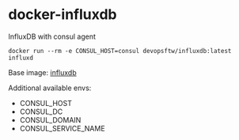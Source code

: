 # docker-influxdb

InfluxDB with consul agent 

```
docker run --rm -e CONSUL_HOST=consul devopsftw/influxdb:latest influxd 
```

Base image: [influxdb](https://hub.docker.com/_/influxdb/)

Additional available envs:

- CONSUL_HOST
- CONSUL_DC
- CONSUL_DOMAIN
- CONSUL_SERVICE_NAME